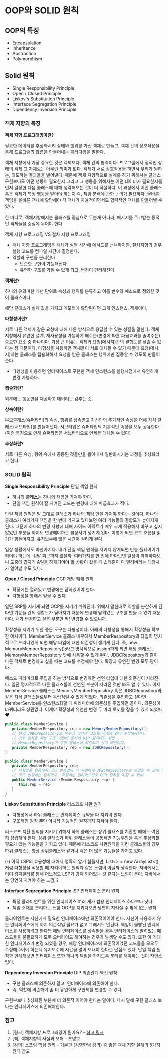 # OOP와 SOLID 원칙



## OOP의 특징

- Encapsulation
- Inheritance
- Abstraction
- Polymorphism

## Solid 원칙

- Single Responsibility Principle
- Open / Closed Principle
- Liskov's Substitution Principle
- Interface Segregation Principle
- Dipendency Inversion Principle



### 객체 지향의 특징

**객체 지향 프로그래밍이란?**

필요한 데이터를 추상화시켜 상태와 행위를 가진 객체로 만들고, 객체 간의 상호작용을 통해 프로그램의 흐름을 만들어내는 패러다임을 말한다.

객체 지향에서 가장 중요한 것은 객체보다, 객체 간의 협력이다. 프로그램에서 정적인 상태의 객체 그 자체로는 아무런 의미가 없다. 객체가 서로 상호작용을 하면서 우리가 원하는, 의도하는 결과물을 뱉어낸다. 때문에 객체 지향적으로 설계를 하기 위해서는 클래스 구현보다도 어떤 행동이 필요한지 그리고 그 행동을 위해서는 어떤 데이터가 필요한지를 먼저 결정한 다음 클래스에 대해 생각해보는 것이 더 적절하다. 이 과정에서 어떤 클래스 혹은 객체가 특정 행동을 맡아야 하는지 즉, 책임 분배에 관한 논의가 필요하다. 올바른 책임을 올바른 객체에 할당해야 각 객체가 자율적이면서도 협력적인 객체를 만들어낼 수 있다.

한 마디로, 객체지향에서는 클래스를 중심으로 두는게 아니라, 메시지를 주고받는 동적인 객체들을 중심에 두어야 한다.

객체 지향 프로그래밍 VS 절차 지향 프로그래밍

- 객체 지향 프로그래밍은 객체가 실행 시간에 메서드를 선택하지만, 절차지향의 경우 실행 코드를 컴파일 시간에 결정한다.
- 역할과 구현을 분리한다
  - 단순한 구현이 가능해진다.
  - 유연한 구조를 가질 수 있게 되고, 변경이 편리해진다.

**객체란?**

하나의 유의미한 개념 단위로 속성과 행위를 분류하고 이를 변수와 메소드로 정의한 것이 클래스이다.

해당 클래스가 실제 값을 가지고 메모리에 할당된다면 그게 인스턴스, 객체이다.

**다형성이란?**

서로 다른 객체가 같은 요청에 대해 다른 방식으로 응답할 수 있는 성질을 말한다. 객체 지향에서 유연한 설계, 재사용성을 가능하게 해주는(변경에 따른 파급효과를 줄여주는) 중요한 요소 중 하나이다. 가장 큰 이유는 객체와 요청(메시지)간의 결합도를 낮출 수 있다는 점 때문이다. 다형성을 사용하면 객체들이 서로 대체될 수 있기 때문에 요청(메시지)하는 클래스를 캡슐화해서 요청을 받은 클래스는 행위에만 집중할 수 있도록 만들어준다.

- 다형성을 이용하면 인터페이스로 구현한 객체 인스턴스를 실행시점에서 유연하게 변경 가능하다.

**캡슐화란**?

외부에는 행동만을 제공하고 데이터는 감추는 것.

**상속이란?**

부모클래스(슈퍼타입)의 속성, 행위를 상속받고 자신만의 추가적인 속성을 더해 자식 클래스(서브타입)를 만들어낸다. 서브타입은 슈퍼타입의 기본적인 속성을 모두 공유한다. (이런 특징으로 인해 슈퍼타입은 서브타입으로 언제든 대체될 수 있다)

**추상화란?**

서로 다른 속성, 행위 속에서 공통된 것들만을 뽑아내서 일반화시키는 과정을 추상화라고 한다.

### SOLID 원칙

**Single Responsibility Principle** 단일 책임 원칙

- 하나의 **클래스**는 하나의 책임만 가져야 한다.
- 단일 책임 원칙이 잘 지켜진 코드는 변경에 대해 파급효과가 적다.

단일 책임 원칙은 말 그대로 클래스가 하나의 책임 만을 가져야 한다는 것이다. 하나의 클래스가 여러가지 책임을 한 번에 가지고 있다보면 여러 기능들의 결합도가 높아지게 된다. 때문에 하나의 변경 사항에 대해 사이드 이펙트가  매우 크게 작용해서 바꾸고 싶지 않았던 부분들 까지도 변경해야하는 불상사가 생기게 된다. 이렇게 되면 코드 흐름을 읽기가 힘들어지고, 유지보수에 많은 시간이 걸리게 된다.

일상 생활에서도 마찬가지다. 내가 단일 책임 원칙을 지키지 않게되면 만능 플레이어가 되어야 하는데, 정말 피곤하지 않을까. 여러가지를 한 번에 하다보면 일정이 빡빡하다보니 도중에 갑자기 A일을 하게되어야 할 상황이 왔을 때 스케줄이 다 밀려버리는 대참사가 일어날 수도 있다.

**Open / Closed Principle** OCP 개방 폐쇄 원칙

- 확장에는 열려있고 변경에는 닫혀있어야 한다.
- 다형성을 통해서 얻을 수 있다.

일단 SRP를 지키게 되면 OCP를 지키기 쉬워진다. 위에서 말한대로 역할을 분산하게 된다면 기능들 간의 결합도가 낮아지기 때문에 변경에 닫혀있는 구조를 만들 수 있기 때문이다. 내가 변경하고 싶은 부분만 딱! 변경할 수 있으니까.

확장성을 지키기 위한 좋은 도구는 다형성이다. 아래의 다형성을 통해서 확장성을 확보한 예시이다. MemberService 클래스 내부에서 MemberRespository의 타입이 명시적으로 드러나있게 되면 해당 타입에 대한 의존성이 생기게 된다. 즉, new MemoryMemberRepository();라고 명시적으로 assign하게 되면 해당 클래스는 MemoryMemberRepository 밖에 사용할 수 없게 된다. JDBCRepository와 같이 다른 객체로 변경하고 싶을 때는 코드를 수정해야 한다. 확장과  유연한 변경 모두 꽝이다.

메소드 파라미터로 주입을 하는 방식으로 변경하면 선언 타입에 대한 의존성이 사라진다. 일단 명시적으로 다른 클래스들이 선언된 부분이 사라진 것만 봐도 알 수 있다. 이제 MemberService 클래스는 MemoryMemberRepository 혹은 JDBCRepository와 같은 자식 클래스들로부터 독립적일 수 있게 되었다. 의존성을 주입하고 싶다면 MemberService를 인스턴스화할 때 파라미터에 의존성을 주입하면 끝이다. 의존성이 바뀌더라도 상관없다. 이제야 확장성과 유연한 변경 두 마리 토끼를 잡을 수 있게 되었따❤️

```java
public class MemberService {
   private MemberRespository rep = new MemoryMemberRepository();
   // 만약 JDBCRepository로 바꾸고 싶다면 코드를 아래와 같이 수정해야한다.
   // OCP 원칙을 깨는 구조 이면서 동시에 DIP 원칙에도 위반
   // MemberRepository가 구현 클래스에 의존하고 있기 때문이다.
   private MemberRespository rep = new JDBCRepository(); 
}

public class MemberService {
   private MemberRespository rep;
   // 다형성을 활용해서 코드 변경없이 더 유연하게 JDBCRepository로 변경할 수 있게 되었다.
   // 코드 변경에는 닫혀있고, 확장에는 열려있으므로 OCP 원칙을 지킬 수 있다.
   public MemberService (MemberRespository rep) {
      this.rep = rep;
   }
}
```

**Liskov Substitution Principle** 리스코프 치환 원칙

- 다형성에서 하위 클래스는 인터페이스 규약을 다 지켜야 한다.
- 구조적인 원칙 뿐만 아니라 기능적인 원칙까지 지켜야 한다.

리스코프 치환 원칙을 지키기 위해서 하위 클래스는 상위 클래스를 치환할 때에도 여전히 성립해야 한다. 상위 클래스가 하위 클래스들이 공통적인 기능부만을 혹은 추상화할 필요가 있는 기능들을 가지고 있다. 때문에 리스코프 치환원칙을 지킨 클래스들의 경우 하위 클래스는 항상 상위클래스와 같거나 혹은 더 많은 기능들을 가지고 있다.

(-) 아직 LSP의 효용성에 대해서 명확히 알기 힘들지만, List<> = new ArrayList<() 처럼 다형성을 적용할 때 지켜야하는 원칙과 같은 느낌이 아닐까 생각한다. 자바에서는 이미 컴파일러를 통해 어느정도 LSP가 강제 되어있는 것 같다는 느낌이 든다. 자바에서는 당연히 지켜야 하는 느낌..?

**Interface Segregation Principle** ISP 인터페이스 분리 원칙

- 특정 클라이언트를 위한 인터페이스 여러 개가 범용 인터페이스 하나보다 낫다.
- 책임 소재를 분리하는 느낌 OOP를 지키다보면 당연히 지켜질 수 밖에 없는 원칙

클라이언트는 자신에게 필요한 인터페이스에만 의존적이어야 한다. 자신이 사용하지 않는 인터페이스에게 까지 의존적일 필요가 없고 그래서도 안된다. 책임이 몰빵된 인터페이스를 사용하려고 한다면 해당 인터페이스를 상속받을 경우 인터페이스에 딸려있는 메소드들을 불필요하게 모두 오버라이드 해야하는 경우가 발생할 수도 있다. 또한 이 거대한 인터페이스가 변경 되었을 경우, 해당 인터페이스에 의존적이었던 코드들을 모오두 수정해주어야 하는데 유지보수에 시간을 많이 보내야 한다는 단점도 있다. 단일 책임 원칙과 연계해보면 인터페이스 또한 하나의 책임을 가지도록 분리를 해야하는 것이 자연스럽다.

**Dependency Inversion Principle** DIP 의존관계 역전 원칙

- 구현 클래스에 의존하지 말고, 인터페이스에 의존해야 한다.
- 즉, 역할에 의존해야 좀 더 유연하게 구현체를 변경할 수 있다.

구현부보다 추상화된 부분에 더 의존적 이어야 한다는 말이다. 다시 말해 구현 클래스 보다는 인터페이스에 의존해야한다.

### 참고

1. [링크] 객체지향 프로그래밍이 뭔가요? - [참고 링크](https://jeong-pro.tistory.com/95)
2. [책] 객체지향의 사실과 오해 - 조영호
3. [강의] 스프링 핵심 원리 - 기본편 (김영한님 강의) 중 좋은 객체 지향 설계의 5가지 원칙 참고